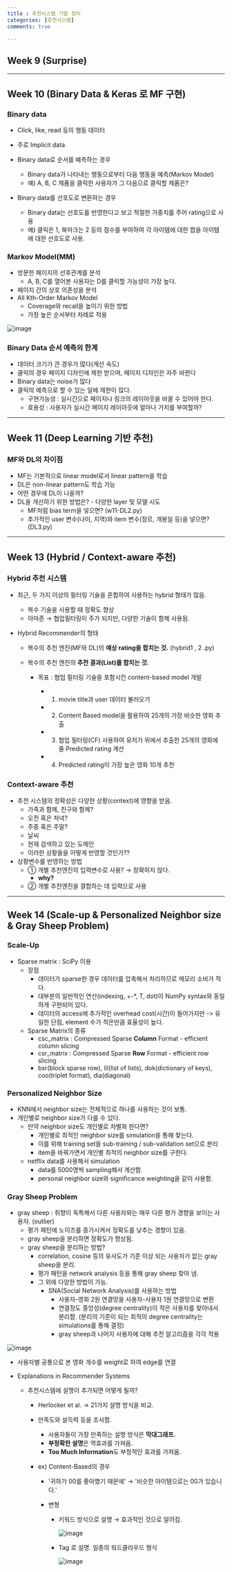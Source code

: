 ```yaml
---
title : 추천시스템 기말 정리
categories: [추천시스템]
comments: true

---
```


## Week 9 (Surprise)

---

## Week 10 (Binary Data & Keras 로 MF 구현)

### Binary data

- Click, like, read 등의 행동 데이터

- 주로 Implicit data

- Binary data로 순서를 예측하는 경우

  - Binary data가 나타내는 행동으로부터 다음 행동을 예측(Markov Model)
  - 예) A, B, C 제품을 클릭한 사용자가 그 다음으로 클릭할 제품은?

- Binary data를 선호도로 변환하는 경우

  - Binary data는 선호도를 반영한다고 보고 적절한 가중치를 주어 rating으로 사용
  - 예) 클릭은 1, 북마크는 2 등의 점수를 부여하여 각 아이템에 대한 합을 아이템에 대한 선호도로 사용.

  

### Markov Model(MM)

- 방문한 페이지의 선후관계를 분석
  - A, B, C를 열어본 사용자는 D를 클릭할 가능성이 가장 높다.
- 페이지 간의 상호 의존성을 분석
- All Kth-Order Markov Model
  - Coverage와 recall을 높이기 위한 방법
  - 가장 높은 순서부터 차례로 적용

![image](https://user-images.githubusercontent.com/37925813/102020280-7d949400-3dbb-11eb-874a-d97107ce6764.png)



### Binary Data 순서 예측의 한계

- 데이터 크기가 큰 경우가 많다(계산 속도)
- 클릭의 경우 페이지 디자인에 제한 받으며, 페이지 디자인은 자주 바뀐다
- Binary data는 noise가 많다
- 클릭의 예측으로 할 수 있는 일에 제한이 많다.
  - 구현가능성 : 실시간으로 페이지나 링크의 레이아웃을 바꿀 수 있어야 한다.
  - 효용성 : 사용자가 실시간 페이지 레이아웃에 얼마나 가치를 부여할까?

---

## Week 11 (Deep Learning 기반 추천)

### MF와 DL의 차이점

- MF는 기본적으로 linear model로서 linear pattern을 학습
- DL은 non-linear pattern도 학습 가능
- 어떤 경우에 DL이 나을까?
- DL을 개선하기 위한 방법은? - 다양한 layer 및 모델 시도
  - MF처럼 bias term을 넣으면? (w11-DL2.py)
  - 추가적인 user 변수(나이, 지역)와 item 변수(장르, 개봉일 등)을 넣으면?(DL3.py)

---

## Week 13 (Hybrid / Context-aware 추천)

### Hybrid 추천 시스템

- 최근, 두 가지 이상의 필터링 기술을 혼합하여 사용하는 hybrid 형태가 많음.

  - 복수 기술을 사용할 때 정확도 향상
  - 아마존 → 협업필터링이 주가 되지만, 다양한 기술이 함께 사용됨.

- Hybrid Recommender의 형태

  - 복수의 추천 엔진(MF와 DL)의 **예상 rating을 합치는 것.** (hybrid1 , 2 .py)

  - 복수의 추천 엔진의 **추천 결과(List)를 합치는 것.**

    - 목표 : 협업 필터링 기술을 포함시킨 content-based model 개발

      - 1) movie title과 user 데이터 불러오기

      - 2) Content Based model을 활용하여 25개의 가장 비슷한 영화 추출

      - 3) 협업 필터링(CF) 사용하여 유저가 위에서 추출한 25개의 영화에 줄 Predicted rating 계산

      - 4) Predicted rating이 가장 높은 영화 10개 추천

        

### Context-aware 추천

- 추천 시스템의 정확성은 다양한 상황(context)에 영향을 받음.
  - 가족과 함께, 친구와 함께?
  - 오전 혹은 저녁?
  - 주중 혹은 주말?
  - 날씨
  - 현재 검색하고 있는 도메인
  - 이러한 상황들을 어떻게 반영할 것인가??
- 상황변수를 반영하는 방법
  - ① 개별 추천엔진의 입력변수로 사용? → 정확하지 않다. 
    - **why?**
  - ② 개별 추천엔진을 결합하는 데 입력으로 사용

---

## Week 14 (Scale-up & Personalized Neighbor size & Gray Sheep Problem)

### Scale-Up

- Sparse matrix : SciPy 이용
  - 장점 
    - 데이터가 sparse한 경우 데이터를 압축해서 처리하므로 메모리 소비가 적다.
    - 대부분의 일반적인 연산(indexing, +-*, T, dot)이 NumPy syntax와 동일하게 구현되어 있다.
    - 데이터의 access에 추가적인 overhead cost(시간)이 들어가지만 -> 유일한 단점, element 수가 적은만큼 효율성이 높다.
  - Sparse Matrix의 종류
    - csc_matrix : Compressed Sparse **Column** Format - efficient column slicing
    - csr_matrix : Compressed Sparse **Row** Format - efficient row slicing
    - bsr(block sparse row), lil(list of lists), dok(dictionary of keys), coo(triplet format), dia(diagonal)



### Personalized Neighbor Size

- KNN에서 neighbor size는 전체적으로 하나를 사용하는 것이 보통.
- 개인별로 neighbor size가 다를 수 있다.
  - 만약 neighbor size도 개인별로 차별화 한다면?
    - 개인별로 최적인 neighbor size를 simulation을 통해 찾는다.
    - 이를 위해 training set을 sub-training / sub-validation set으로 분리
    - item을 바꿔가면서 개인별 최적의 neighbor size를 구한다.
  - netflix data를 사용해서 simulation
    - data를 5000명씩 sampling해서 계산함.
    - personal neighbor size와 significance weighting을 같이 사용함.

### Gray Sheep Problem

- gray sheep : 취향이 독특해서 다른 사용자와는 매우 다른 평가 경향을 보이는 사용자. (outlier)
  - 평가 패턴에 노이즈를 증가시켜서 정확도를 낮추는 경향이 있음.
  - gray sheep을 분리하면 정확도가 향상됨.
  - gray sheep을 분리하는 방법?
    - correlation, cosine 등의 유사도가 기준 이상 되는 사용자가 없는 gray sheep을 분리.
    - 평가 패턴을 network analysis 등을 통해 gray sheep 찾아 냄.
    - 그 외에 다양한 방법이 가능.
      - SNA(Social Network Analysis)를 사용하는 방법
        - 사용자-영화 2원 연결망을 사용자-사용자 1원 연결망으로 변환
        - 연결정도 중앙성(degree centrality)이 작은 사용자를 찾아내서 분리함. (분리의 기준이 되는 최적의 degree centrality는 simulations를 통해 결정)
        - gray sheep과 나머지 사용자에 대해 추천 알고리즘을 각각 적용

![image](https://user-images.githubusercontent.com/37925813/102020306-c0ef0280-3dbb-11eb-8a5d-02c8cea1f6e8.png)

- 사용자별 공통으로 본 영화 개수를 weight로 하여 edge를 연결

- Explanations in Recommender Systems

  - 추천시스템에 설명이 추가되면 어떻게 될까?

    - Herlocker et al. → 21가지 설명 방식을 비교.

    - 만족도와 설득력 등을 조사함.

      - 사용자들이 가장 만족하는 설명 방식은 **막대그래프.**
      - **부정확한 설명**은 역효과를 가져옴.
      - **Too Much Information**도 부정적인 효과를 가져옴.

    - ex) Content-Based의 경우

      - '귀하가 00를 좋아했기 때문에' → '비슷한 아이템으로는 00가 있습니다.'

      - 변형

        - 키워드 방식으로 설명 → 효과적인 것으로 알려짐.

          ![image](https://user-images.githubusercontent.com/37925813/102020318-d106e200-3dbb-11eb-8e60-ea47d3c9b617.png)

        - Tag 로 설명. 일종의 워드클라우드 형식

          ![image](https://user-images.githubusercontent.com/37925813/102020321-debc6780-3dbb-11eb-8fca-4b43fc08da9a.png)
